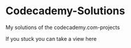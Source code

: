 # Codecademy-Solutions
My solutions of the codecademy.com-projects


If you stuck you can take a view here